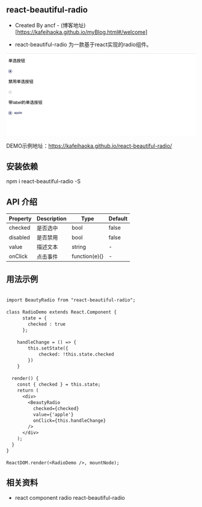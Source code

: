 ## react-beautiful-radio

* Created By ancf - (博客地址)[https://kafeihaoka.github.io/myBlog.html#/welcome]

* react-beautiful-radio 为一款基于react实现的radio组件。

![gras](./demo.png)

DEMO示例地址：https://kafeihaoka.github.io/react-beautiful-radio/

## 安装依赖
npm i react-beautiful-radio -S

## API 介绍

| Property | Description | Type | Default |
| --- | --- | --- | --- |
| checked | 是否选中 | bool | false |
| disabled | 是否禁用 | bool | false |
| value | 描述文本 | string | - |
| onClick | 点击事件 | function(e){} | - |

## 用法示例

```

import BeautyRadio from "react-beautiful-radio";

class RadioDemo extends React.Component {
      state = {
        checked : true
      };

    handleChange = () => {
        this.setState({
            checked: !this.state.checked
        })
    }

  render() {
    const { checked } = this.state;
    return (
      <div>
        <BeautyRadio
          checked={checked}
          value={'apple'}
          onClick={this.handleChange}
        />
      </div>
    );
  }
}

ReactDOM.render(<RadioDemo />, mountNode);

```

## 相关资料

- react  component  radio  react-beautiful-radio

